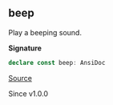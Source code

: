 ## beep

Play a beeping sound.

**Signature**

```ts
declare const beep: AnsiDoc
```

[Source](https://github.com/Effect-TS/effect/tree/main/packages/printer-ansi/src/AnsiDoc.ts#L67)

Since v1.0.0